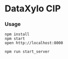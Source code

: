 DataXylo CIP
=====================

### Usage

```
npm install
npm start
open http://localhost:8000
```

```
npm run start_server
```
